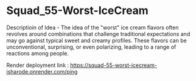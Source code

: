 # Squad_55-Worst-IceCream

Descriptioin of Idea - The idea of the "worst" ice cream flavors often revolves around combinations that challenge traditional expectations and may go against typical sweet and creamy profiles. These flavors can be unconventional, surprising, or even polarizing, leading to a range of reactions among people.

Render deployment link : https://squad-55-worst-icecream-isharode.onrender.com/ping
